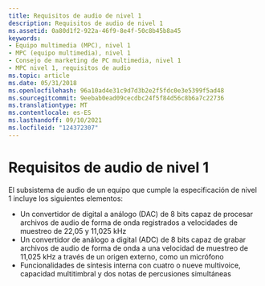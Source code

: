 ```yaml
---
title: Requisitos de audio de nivel 1
description: Requisitos de audio de nivel 1
ms.assetid: 0a80d1f2-922a-46f9-8e4f-50c8b45b8a45
keywords:
- Equipo multimedia (MPC), nivel 1
- MPC (equipo multimedia), nivel 1
- Consejo de marketing de PC multimedia, nivel 1
- MPC nivel 1, requisitos de audio
ms.topic: article
ms.date: 05/31/2018
ms.openlocfilehash: 96a10ad4e31c9d7d3b2e2f5fdc0e3e5399f5ad48
ms.sourcegitcommit: 9eebab0ead09cecdbc24f5f84d56c8b6a7c22736
ms.translationtype: MT
ms.contentlocale: es-ES
ms.lasthandoff: 09/10/2021
ms.locfileid: "124372307"
---
```

# <a name="level-1-audio-requirements"></a>Requisitos de audio de nivel 1

El subsistema de audio de un equipo que cumple la especificación de nivel 1 incluye los siguientes elementos:

-   Un convertidor de digital a análogo (DAC) de 8 bits capaz de procesar archivos de audio de forma de onda registrados a velocidades de muestreo de 22,05 y 11,025 kHz
-   Un convertidor de análogo a digital (ADC) de 8 bits capaz de grabar archivos de audio de forma de onda a una velocidad de muestreo de 11,025 kHz a través de un origen externo, como un micrófono
-   Funcionalidades de síntesis interna con cuatro o nueve multivoice, capacidad multitimbral y dos notas de percusiones simultáneas

 

 




